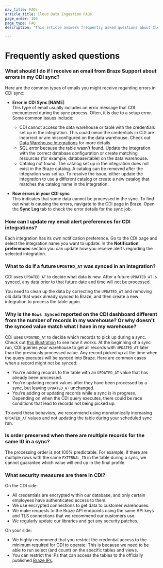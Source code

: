 ```yaml
---
nav_title: FAQs
article_title: Cloud Data Ingestion FAQs
page_order: 100
page_type: FAQ
description: "This article answers frequently asked questions about Cloud Data Ingestion."

---
```


# Frequently asked questions

### What should I do if I receive an email from Braze Support about errors in my CDI sync?
Here are the common types of emails you might receive regarding errors in CDI sync:
- **Error in CDI Sync [NAME]**  
This type of email usually includes an error message that CDI encountered during the sync process. Often, it is due to a setup error. Some common issues include:
  - CDI cannot access the data warehouse or table with the credentials set up in the integration. This could mean the credentials in CDI are incorrect or are misconfigured on the data warehouse. Check out [Data Warehouse Integrations]({{site.baseurl}}/user_guide/data_and_analytics/cloud_ingestion/integrations/) for more details.
  - SQL error because the table wasn't found. Update the integration with the correct database configuration or create matching resources (for example, database/table) on the data warehouse.
  - Catalog not found. The catalog set up in the integration does not exist in the Braze catalog. A catalog can be removed after the integration was set up. To resolve the issue, either update the integration to use a different catalog or create a new catalog that matches the catalog name in the integration.

- **Row errors in your CDI sync**  
This indicates that some data cannot be processed in the sync. To find out what is causing the errors, navigate to the CDI page in Braze. Open the **Sync Log** tab to check the error details for the sync job.

### How can I update my email alert preferences for CDI integrations?
Each integration has its own notification preference. Go to the CDI page and select the integration name you want to update. In the **Notification preferences** section you can update how you receive alerts regarding the selected integration.

### What to do if a future `UPDATED_AT` was synced in an integration?
CDI uses `UPDATED_AT` to decide what data is new. After a future `UPDATED_AT` is synced, any data prior to that future date and time will not be processed.

You need to clean up the data by correcting the `UPDATED_AT` and removing old data that wasx already synced to Braze, and then create a new integration to process the table again.

### Why is the `Rows Synced` reported on the CDI dashboard different from the number of records in my warehouse? Or why doesn't the synced value match what I have in my warehouse?
CDI uses `UPDATED_AT` to decide which records to pick up during a sync. Check out [this illustration]({{site.baseurl}}/user_guide/data_and_analytics/cloud_ingestion/overview/#what-gets-synced) to see how it works. At the beginning of a sync run, CDI queries your warehouse to get all records with `UPDATED_AT` later than the previously processed value. Any record picked up at the time when the query executes will be synced into Braze. Here are common cases when a record might not be synced:
- You're adding records to the table with an `UPDATED_AT` value that has already been processed.
- You're updating record values after they have been processed by a sync, but leaving `UPDATED_AT` unchanged. 
- You're adding or updating records while a sync is in progress. Depending on when the CDI query executes, there could be race conditions that lead to records not being picked up.

To avoid these behaviors, we recommend using monotonically increasing `UPDATED_AT` values and not updating the table during your scheduled sync run. 

### Is order preserved when there are multiple records for the same ID in a sync?
The processing order is not 100% predictable. For example, if there are multiple rows with the same `EXTERNAL_ID` in the table during a sync, we cannot guarantee which value will end up in the final profile. 

### What security measures are there in CDI?
On the CDI side: 
- All credentials are encrypted within our database, and only certain employees have authenticated access to them.
- We use encrypted connections to get data to customer warehouses.
- We make requests to the Braze API endpoints using the same API keys and TLS connections that we recommend our customers use.
- We regularly update our libraries and get any security patches.

On your side:
- We highly recommend that you restrict the credential access to the minimum required for CDI to operate. This is because we need to be able to run select (and count) on the specific tables and views.
- You can restrict the IPs that can access the tables to the officially published [Braze IPs]({{site.baseurl}}/user_guide/data_and_analytics/cloud_ingestion/integrations/.#step-1-set-up-tables-or-views).
